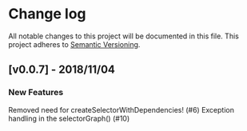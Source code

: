 # Change log

All notable changes to this project will be documented in this file.
This project adheres to [Semantic Versioning](http://semver.org/).

## [v0.0.7] - 2018/11/04

### New Features

Removed need for createSelectorWithDependencies! (#6)
Exception handling in the selectorGraph() (#10)
